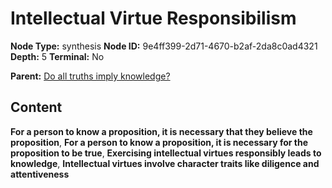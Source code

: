 # Intellectual Virtue Responsibilism

**Node Type:** synthesis
**Node ID:** 9e4ff399-2d71-4670-b2af-2da8c0ad4321
**Depth:** 5
**Terminal:** No

**Parent:** [Do all truths imply knowledge?](do-all-truths-imply-knowledge-antithesis-a455b670-c089-486b-9924-1edbff3a56c5.md)

## Content

**For a person to know a proposition, it is necessary that they believe the proposition**, **For a person to know a proposition, it is necessary for the proposition to be true**, **Exercising intellectual virtues responsibly leads to knowledge**, **Intellectual virtues involve character traits like diligence and attentiveness**
